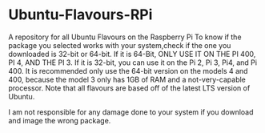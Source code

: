 # Ubuntu-Flavours-RPi
A repository for all Ubuntu Flavours on the Raspberry Pi
To know if the package you selected works with your system,check if the one you downloaded is 32-bit or 64-bit.
If it is 64-Bit, ONLY USE IT ON THE PI 400, PI 4, AND THE PI 3. If it is 32-bit, you can use it on the Pi 2, Pi 3, Pi4, and Pi 400. It is recommended only use the 64-bit version on the models 4 and 400, because the model 3 only has 1GB of RAM and a not-very-capable processor. Note that all flavours are based off of the latest LTS version of Ubuntu.

I am not responsible for any damage done to your system if you download and image the wrong package.
